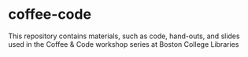 # coffee-code
This repository contains materials, such as code, hand-outs, and slides used in the Coffee &amp; Code workshop series at Boston College Libraries
